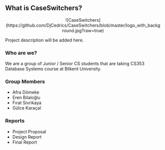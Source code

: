 ## What is CaseSwitchers?

<p align="center">
![CaseSwitchers](https://github.com/DjCedrics/CaseSwitchers/blob/master/logo_with_background.jpg?raw=true)
</p>

Project description will be added here.


### Who are we?

We are a group of Junior / Senior CS students that are taking CS353 Database Systems course at Bilkent University.


### Group Members
* Afra Dömeke
* Eren Bilaloğlu
* Fırat Sivrikaya
* Gülce Karaçal

### Reports
* Project Proposal
* Design Report
* Final Report 
